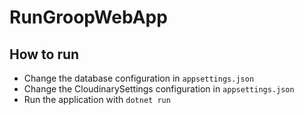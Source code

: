 # RunGroopWebApp

## How to run

- Change the database configuration in `appsettings.json`
- Change the CloudinarySettings configuration in `appsettings.json`
- Run the application with `dotnet run`
